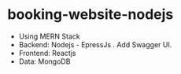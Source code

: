 # booking-website-nodejs

- Using MERN Stack 
- Backend: Nodejs - EpressJs
  . Add Swagger UI.
- Frontend: Reactjs
- Data: MongoDB
